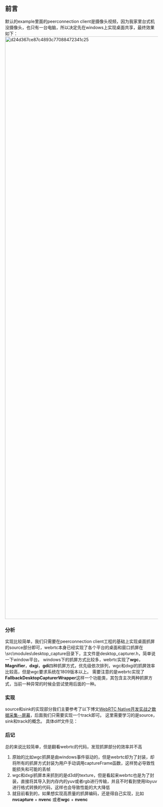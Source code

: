 ## 前言

默认的example里面的peerconnection client是摄像头视频，因为我家里台式机没摄像头，也只有一台电脑，所以决定先在windows上实现桌面共享，最终效果如下：
<img width="1920" alt="d24d367ce87c4893c77088472341c25" src="https://user-images.githubusercontent.com/21189549/147846983-80bec70c-ce6e-4263-aff5-9e372d5a78db.png">

### 分析
实现比较简单，我们只需要在peerconnection client工程的基础上实现桌面抓屏的source部分即可，webrtc本身已经实现了各个平台的桌面和窗口抓屏在\src\modules\desktop_capture目录下，主文件是desktop_capturer.h，简单说一下window平台。
windows下的抓屏方式比较多，webrtc实现了**wgc**，**Magnifier**，**dxgi**，**gdi**四种抓屏方式，优先级依次排列，wgc和dxgi的抓屏效率比较高，但是wgc要求系统在1809版本以上。
需要注意的是webrtc实现了**FallbackDesktopCapturerWrapper**这样一个功能类，其包含主次两种抓屏方式，当前一种异常的时候会尝试使用后面的一种。

### 实现
source和sink的实现部分我们主要参考了以下博文[WebRTC Native开发实战之数据采集--屏幕](https://www.cnblogs.com/xl2432/p/13856533.html)，后面我们只需要实现一个track即可。
这里需要学习的是source，sink和track的概念。
具体diff文件见：

### 后记
总的来说比较简单，但是翻看webrtc的代码，发现抓屏部分的效率并不高
1. 原始的比如wgc抓屏是由windows事件驱动的，但是webrtc却为了封装，却将所有的抓屏方式封装为用户手动调用captureFrame函数，这样势必导致性能损失和可能的丢帧
2. wgc和dxgi抓屏本来抓到的是d3d的texture，但是看起来webrtc也是为了封装，直接将其导入到内存内的yuv或者rgb进行传输，并且不时看到使用libyuv进行格式转换的代码，这样也会导致性能的大大降低
3. 就目前看到的，如果想实现高质量的抓屏编码，还是得自己实现，比如**nvcapture** + **nvenc** 或者**wgc** + **nvenc**

